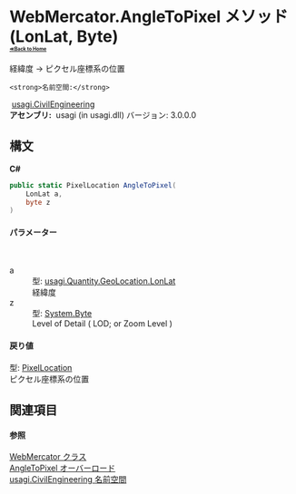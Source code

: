 # WebMercator.AngleToPixel メソッド (LonLat, Byte)<div style="font-size:30%"><a href="https://github.com/usagi/usagi.cs/blob/master/docs/Home.md">≪Back to Home</a></div> 

経緯度 -> ピクセル座標系の位置


    <strong>名前空間:</strong>
&nbsp;<a href="N_usagi_CivilEngineering.md">usagi.CivilEngineering</a><br /><strong>アセンブリ:</strong>
&nbsp;usagi (in usagi.dll) バージョン: 3.0.0.0

## 構文

**C#**<br />
``` C#
public static PixelLocation AngleToPixel(
	LonLat a,
	byte z
)
```


#### パラメーター
&nbsp;<dl><dt>a</dt><dd>型: <a href="T_usagi_Quantity_GeoLocation_LonLat.md">usagi.Quantity.GeoLocation.LonLat</a><br />経緯度</dd><dt>z</dt><dd>型: <a href="http://msdn2.microsoft.com/ja-jp/library/yyb1w04y" target="_blank">System.Byte</a><br />Level of Detail ( LOD; or Zoom Level )</dd></dl>

#### 戻り値
型: <a href="T_usagi_CivilEngineering_PixelLocation.md">PixelLocation</a><br />ピクセル座標系の位置

## 関連項目


#### 参照
<a href="T_usagi_CivilEngineering_WebMercator.md">WebMercator クラス</a><br /><a href="Overload_usagi_CivilEngineering_WebMercator_AngleToPixel.md">AngleToPixel オーバーロード</a><br /><a href="N_usagi_CivilEngineering.md">usagi.CivilEngineering 名前空間</a><br />